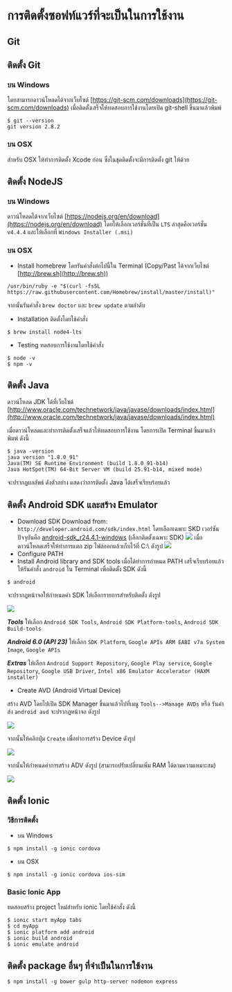 # การติดตั้งซอฟท์แวร์ที่จะเป็นในการใช้งาน

## Git
## ติดตั้ง Git
### บน Windows

โดยสามารถดาวน์โหลดได้จากเว็บไซต์​ [https://git-scm.com/downloads](https://git-scm.com/downloads)
เมื่อติดตั้งเสร็จให้ทดสอบการใช้งานโดยเปิด git-shell ขึ้นมาแล้วพิมพ์

```
$ git --version
git version 2.8.2

```

### บน OSX

สำหรับ OSX ให้ทำการติดตั้ง Xcode ก่อน ซึ่งในชุดติดตั้งจะมีการติดตั้ง git ให้ด้วย

## ติดตั้ง NodeJS

### บน Windows

ดาวน์โหลดได้จากเว็บไซต์ [https://nodejs.org/en/download](https://nodejs.org/en/download) โดยให้เลือกเวอร์ชั่นที่เป็น `LTS` ล่าสุดคือเวอร์ชั่น `v4.4.4`  และให้เลือกที่ `Windows Installer (.msi)`

### บน OSX

- Install homebrew
โดยรันคำสั่งต่อไปนี้ใน Terminal (Copy/Past ได้จากเว็บไซต์ [http://brew.sh](http://brew.sh))

```
/usr/bin/ruby -e "$(curl -fsSL https://raw.githubusercontent.com/Homebrew/install/master/install)"
```

จากนั้นรันคำสั่ง `brew doctor` และ `brew update` ตามลำดับ

- Installation
ติดตั้งโดยใช้คำสั่ง

```
$ brew install node4-lts
```

- Testing
ทดสอบการใช้งานโดยใช้คำสั่ง

```
$ node -v
$ npm -v
```

## ติดตั้ง Java

ดาวน์โหลด JDK ได้ที่เว็บไซต์ [http://www.oracle.com/technetwork/java/javase/downloads/index.html](http://www.oracle.com/technetwork/java/javase/downloads/index.html)

เมื่อดาวน์โหลดและทำการติดตั้งเสร็จแล้วให้ทดสอบการใช้งาน โดยการเปิด Terminal ขึ้นมาแล้วพิมพ์ ดังนี้

```
$ java -version
java version "1.8.0_91"
Java(TM) SE Runtime Environment (build 1.8.0_91-b14)
Java HotSpot(TM) 64-Bit Server VM (build 25.91-b14, mixed mode)
```

จะปรากฎผลลัพธ์ ดังตัวอย่าง แสดงว่าการติดตั้ง Java ได้เสร็จเรียบร้อยแล้ว

## ติดตั้ง Android SDK และสร้าง Emulator

- Download SDK
Download from: `http://developer.android.com/sdk/index.html`  โดยเลือกเฉพาะ SKD เวอร์ชันปัจจุบันคือ [android-sdk_r24.4.1-windows](http://dl.google.com/android/android-sdk_r24.4.1-windows.zip) (เลือกติดตั้งเฉพาะ SDK)
![](./images/img01.png)
เมื่อดาวน์โหลดเสร็จให้ทำการแตก zip ไฟล์ออกแล้วเก็บไว้ที่ C:\ ดังรูป
![](./images/img02.png)
- Configure PATH
- Install Android library and SDK tools
เมื่อได้ทำการกำหนด PATH เสร็จเรียบร้อยแล้วให้รันคำสั่ง `android` ใน Terminal เพื่อติดตั้ง SDK ดังนี้

```
$ android
```

จะปรากฎหน้าจอให้กำหนดค่า SDK ให้เลือกรายการสำหรับติดตั้ง ดังรูป

![](./images/img03.png)


***Tools***
ให้เลือก `Android SDK Tools`, `Android SDK Platform-tools`, `Android SDK Build-tools`

***Android 6.0 (API 23)***
ให้เลือก `SDK Platform`, `Google APIs ARM EABI v7a System Image`, `Google APIs`

***Extras***
ให้เลือก `Android Support Repository`, `Google Play service`, `Google Repository`, `Google USB Driver`, `Intel x86 Emulator Accelerator (HAXM installer)`

- Create AVD (Android Virtual Device)

สร้าง AVD โดยไปเปิด SDK Manager ขึ้นมาแล้วไปที่เมนู `Tools-->Manage AVDs` หรือ รันคำส่ง `android avd` จะปรากฎหน้าจอ ดังรูป

![](./images/img04.png)

จากนั้นให้คลิกปุ่ม `Create` เพื่อทำการสร้าง Device ดังรูป

![](./images/img05.png)

จากนั้นให้กำหนดค่าการสร้าง ADV ดังรูป (สามารถปรับเปลี่ยนเพิ่ม RAM ได้ตามความเหมาะสม)

![](./images/img06.png)


## ติดตั้ง Ionic

### วิธีการติดตั้ง

- บน Windows

```
$ npm install -g ionic cordova
```

- บน OSX

```
$ npm install -g ionic cordova ios-sim
```

### Basic Ionic App

ทดสอบสร้าง project ใหม่สำหรับ ionic โดยใช้คำสั่ง ดังนี้

```
$ ionic start myApp tabs
$ cd myApp
$ ionic platform add android
$ ionic build android
$ ionic emulate android
```

## ติดตั้ง package อื่นๆ ที่จำเป็นในการใช้งาน

```
$ npm install -g bower gulp http-server nodemon express
```